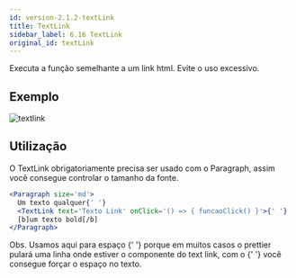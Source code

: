 ```yaml
---
id: version-2.1.2-textLink
title: TextLink
sidebar_label: 6.16 TextLink
original_id: textLink
---
```


Executa a função semelhante a um link html. Evite o uso excessivo.

## Exemplo
![textlink](assets/images_components/v2.0.0/text-link.jpg)
## Utilização
O TextLink obrigatoriamente precisa ser usado com o Paragraph, assim você consegue controlar o tamanho da fonte.

```jsx harmony
<Paragraph size='md'>
  Um texto qualquer{' '}
  <TextLink text='Texto Link' onClick='() => { funcaoClick() }'>{' '}
  [b]um texto bold[/b]
</Paragraph>
```

Obs. Usamos aqui para espaço {' '} porque em muitos casos o prettier pulará uma linha onde estiver o componente do text link, com o {' '} você consegue forçar o espaço no texto.
